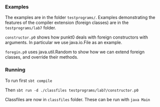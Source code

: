 ### Examples
The examples are in the folder `testprograms/`. Examples demonstrating the features of the compiler extension (foreign classes) are in the `testprograms/lab7` folder.

`constructor.p0` shows how punkt0 deals with foreign constructors with arguments. In particular we use java.io.File as an example.

`foregin.p0` uses java.util.Random to show how we can extend foreign classes, and override their methods.

### Running

To run first
```sbt compile```

Then ```sbt run -d ./classfiles testprograms/lab7/constructor.p0```

Classfiles are now in `classfiles` folder. These can be run with `java Main`